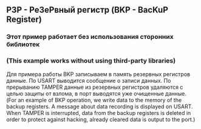 
## РЗР - РеЗеРвный регистр (BKP - BacKuP Register)
### Этот пример работает без использования сторонних библиотек
### (This example works without using third-party libraries)

Для примера работы BKP записываем в память резервных регистров данные. По USART выводится сообщение о записи данных. По прерыванию TAMPER данные из резервных регистров удаляются с целью защиты от взлома, в порт выводятся уже очищенные данные.
(For an example of BKP operation, we write data to the memory of the backup registers. A message about data recording is displayed on USART. When TAMPER is interrupted, data from the backup registers is deleted in order to protect against hacking, already cleared data is output to the port.)
